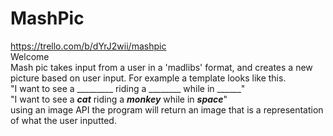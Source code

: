 # MashPic
https://trello.com/b/dYrJ2wii/mashpic <br />
Welcome <br />
Mash pic takes input from a user in a 'madlibs' format, and creates a new picture based on user input. For example a template looks like this.<br />
"I want to see a _________ riding a ________ while in ______"<br />
"I want to see a ___cat___ riding a ___monkey___ while in ___space___"<br />
using an image API the program will return an image that is a representation of what the user inputted.
